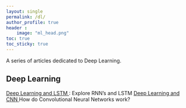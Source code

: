 ```yaml
---
layout: single
permalink: /dl/
author_profile: true
header :
    image: "ml_head.png"
toc: true
toc_sticky: true
---
```


A series of articles dedicated to Deep Learning.

## Deep Learning 

[Deep Learning and LSTM ](https://mohameddhaoui.github.io/deeplearning/LSTM/) : Explore RNN’s and LSTM
[Deep Learning and CNN ](https://mohameddhaoui.github.io/deeplearning/CNN/)  How do Convolutional Neural Networks work?
